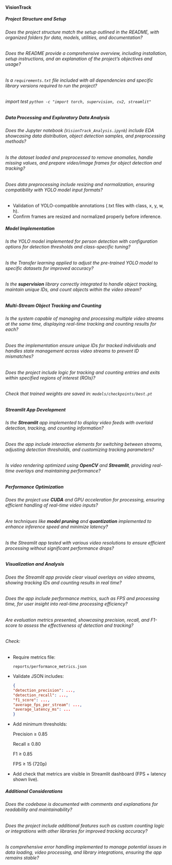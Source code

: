 #### VisionTrack

##### Project Structure and Setup

###### Does the project structure match the setup outlined in the README, with organized folders for data, models, utilities, and documentation?

###### Does the README provide a comprehensive overview, including installation, setup instructions, and an explanation of the project’s objectives and usage?

###### Is a `requirements.txt` file included with all dependencies and specific library versions required to run the project?

###### import test `python -c "import torch, supervision, cv2, streamlit"`

##### Data Processing and Exploratory Data Analysis

###### Does the Jupyter notebook (`VisionTrack_Analysis.ipynb`) include EDA showcasing data distribution, object detection samples, and preprocessing methods?

###### Is the dataset loaded and preprocessed to remove anomalies, handle missing values, and prepare video/image frames for object detection and tracking?

###### Does data preprocessing include resizing and normalization, ensuring compatibility with YOLO model input formats?
* Validation of YOLO-compatible annotations (.txt files with class, x, y, w, h).
* Confirm frames are resized and normalized properly before inference.

##### Model Implementation

###### Is the YOLO model implemented for person detection with configuration options for detection thresholds and class-specific tuning?

###### Is the Transfer learning applied to adjust the pre-trained YOLO model to specific datasets for improved accuracy?

###### Is the **supervision** library correctly integrated to handle object tracking, maintain unique IDs, and count objects within the video stream?

##### Multi-Stream Object Tracking and Counting

###### Is the system capable of managing and processing multiple video streams at the same time, displaying real-time tracking and counting results for each?

###### Does the implementation ensure unique IDs for tracked individuals and handles state management across video streams to prevent ID mismatches?

###### Does the project include logic for tracking and counting entries and exits within specified regions of interest (ROIs)?

###### Check that trained weights are saved in: `models/checkpoints/best.pt`

##### Streamlit App Development

###### Is the **Streamlit** app implemented to display video feeds with overlaid detection, tracking, and counting information?

###### Does the app include interactive elements for switching between streams, adjusting detection thresholds, and customizing tracking parameters?

###### Is video rendering optimized using **OpenCV** and **Streamlit**, providing real-time overlays and maintaining performance?

##### Performance Optimization

###### Does the project use **CUDA** and GPU acceleration for processing, ensuring efficient handling of real-time video inputs?

###### Are techniques like **model pruning** and **quantization** implemented to enhance inference speed and minimize latency?

###### Is the Streamlit app tested with various video resolutions to ensure efficient processing without significant performance drops?

##### Visualization and Analysis

###### Does the Streamlit app provide clear visual overlays on video streams, showing tracking IDs and counting results in real time?

###### Does the app include performance metrics, such as FPS and processing time, for user insight into real-time processing efficiency?

###### Are evaluation metrics presented, showcasing precision, recall, and F1-score to assess the effectiveness of detection and tracking?

###### Check:

* Require metrics file:

    ```
    reports/performance_metrics.json
    ```

* Validate JSON includes:

    ```json
    {
    "detection_precision": ...,
    "detection_recall": ...,
    "f1_score": ...,
    "average_fps_per_stream": ...,
    "average_latency_ms": ...
    }
    ```

* Add minimum thresholds:

    Precision ≥ 0.85

    Recall ≥ 0.80

    F1 ≥ 0.85

    FPS ≥ 15 (720p)

* Add check that metrics are visible in Streamlit dashboard (FPS + latency shown live).

##### Additional Considerations

###### Does the codebase is documented with comments and explanations for readability and maintainability?

###### Does the project include additional features such as custom counting logic or integrations with other libraries for improved tracking accuracy?

###### Is comprehensive error handling implemented to manage potential issues in data loading, video processing, and library integrations, ensuring the app remains stable?
